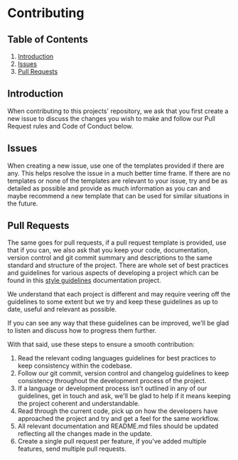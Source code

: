 # Contributing

## Table of Contents
1. [Introduction](#introduction)
2. [Issues](#issues)
3. [Pull Requests](#pull-requests)

## Introduction

When contributing to this projects' repository, we ask that you first create a new issue to discuss the changes you wish to make and follow our Pull Request rules and Code of Conduct below.

## Issues

When creating a new issue, use one of the templates provided if there are any. This helps resolve the issue in a much better time frame. If there are no templates or none of the templates are relevant to your issue, try and be as detailed as possible and provide as much information as you can and maybe recommend a new template that can be used for similar situations in the future.

## Pull Requests

The same goes for pull requests, if a pull request template is provided, use that if you can, we also ask that you keep your code, documentation, version control and git commit summary and descriptions to the same standard and structure of the project. There are whole set of best practices and guidelines for various aspects of developing a project which can be found in this [style guidelines](https://github.com/cloudeight/style-guidelines) documentation project.

We understand that each project is different and may require veering off the guidelines to some extent but we try and keep these guidelines as up to date, useful and relevant as possible.

If you can see any way that these guidelines can be improved, we'll be glad to listen and discuss how to progress them further.

With that said, use these steps to ensure a smooth contribution:

1. Read the relevant coding languages guidelines for best practices to keep consistency within the codebase.
2. Follow our git commit, version control and changelog guidelines to keep consistency throughout the development process of the project.
3. If a language or development process isn't outlined in any of our guidelines, get in touch and ask, we'll be glad to help if it means keeping the project coherent and understandable.
4. Read through the current code, pick up on how the developers have approached the project and try and get a feel for the same workflow.
5. All relevant documentation and README.md files should be updated reflecting all the changes made in the update.
6. Create a single pull request per feature, if you've added multiple features, send multiple pull requests.

